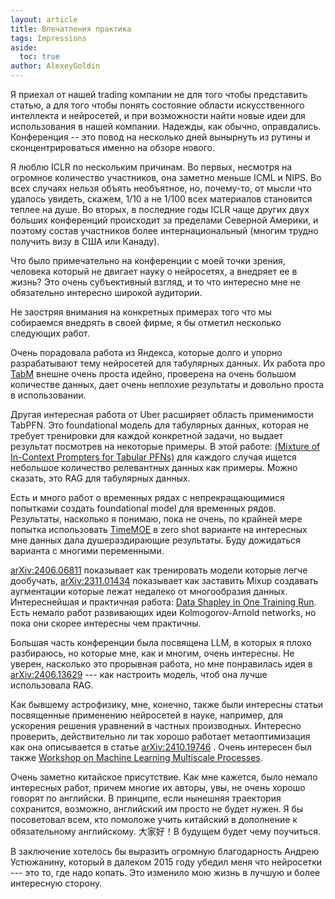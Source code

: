 ```yaml
---
layout: article
title: Впечатления практика
tags: Impressions
aside:
  toc: true
author: AlexeyGoldin
---
```


Я приехал от нашей  trading компании не для того чтобы представить статью,
а для того чтобы понять состояние области искусственного интеллекта и
нейросетей, и при возможности найти новые идеи для
использования в нашей компании. Надежды, как обычно,
оправдались. Конференция -- это повод на несколько дней вынырнуть из
рутины и сконцентрироваться именно на обзоре нового.

Я люблю ICLR по нескольким причинам. Во первых, несмотря на огромное
количество участников, она заметно меньше ICML и NIPS. Во всех случаях
нельзя объять необъятное, но, почему-то, от мысли что удалось увидеть,
скажем, 1/10 а не 1/100 всех материалов становится теплее на душе. Во
вторых, в последние годы ICLR чаще других двух больших конференций
происходит за пределами Северной Америки, и поэтому состав участников
более интернациональный (многим трудно получить визу в США или
Канаду).

Что было примечательно на конференции с моей точки зрения, человека
который не двигает науку о нейросетях, а внедряет ее в жизнь? Это очень
субъективный взгляд, и то что интересно мне не обязательно интересно
широкой аудитории.

Не заостряя внимания на конкретных примерах того что мы собираемся
внедрять в своей фирме, я бы отметил несколько следующих работ.

Очень порадовала работа из Яндекса, которые долго и упорно
разрабатывают тему нейросетей для табулярных данных. Их работа про
[TabM](https://arxiv.org/abs/2410.24210)  внешне очень проста идейно, проверена на очень
большом количестве данных, дает очень неплохие результаты и довольно
проста в использовании.

Другая интересная работа от Uber расширяет область применимости
TabPFN. Это foundational модель для табулярных данных, которая не
требует тренировки для каждой конкретной задачи, но выдает результат
посмотрев на некоторые примеры. В этой работе: [(Mixture of In-Context Prompters for Tabular PFNs)](https://arxiv.org/abs/2405.16156)  для
каждого случая ищется небольшое количество релевантных данных
как примеры. Можно сказать, это RAG для табулярных данных.

Есть и много работ о временных рядах с непрекращающимися попытками
создать foundational model для временных рядов. Результаты, насколько
я понимаю, пока не очень, по крайней мере попытка использовать 
[TimeMOE](https://arxiv.org/abs/2409.16040) в zero shot варианте на интересных мне данных дала
душераздирающие результаты. Буду дожидаться варианта с многими переменными. 

[arXiv:2406.06811](https://arxiv.org/abs/2406.06811) показывает как тренировать модели которые легче
дообучать, [arXiv:2311.01434](https://arxiv.org/abs/2311.01434) показывает как заставить Mixup создавать
аугментации которые лежат недалеко от многообразия
данных. Интереснейшая и практичная работа: [Data Shapley in One
Training Run](https://arxiv.org/abs/2406.11011). Есть немало работ развивающих идеи
Kolmogorov-Arnold networks, но пока они скорее интересны чем
практичны.

Большая часть конференции была посвящена LLM, в которых я плохо
разбираюсь, но которые мне, как и многим, очень интересны. Не уверен,
насколько это прорывная работа, но мне понравилась идея в
[arXiv:2406.13629](https://arxiv.org/abs/2406.13629) --- как настроить модель, чтоб она лучше использовала
RAG.

Как бывшему астрофизику, мне, конечно, также были интересны статьи
посвященные применению нейросетей в науке, например, для ускорения
решения уравнений в частных производных. Интересно проверить,
действительно ли так хорошо работает метаоптимизация как она
описывается в статье [arXiv:2410.19746](https://arxiv.org/abs/2410.19746) . Очень интересен был также
[Workshop on Machine Learning Multiscale Processes](https://multiscale-ai.github.io/).

Очень заметно китайское присутствие. Как мне кажется, было немало
интересных работ, причем многие их авторы, увы, не очень хорошо
говорят по английски. В принципе, если нынешняя траектория сохранится,
возможно, английский им просто не будет нужен. Я бы посоветовал всем,
кто помоложе учить китайский в дополнение к обязательному
английскому. 大家好！В будущем будет чему поучиться.

В заключение хотелось бы выразить огромную благодарность Андрею
Устюжанину, который в далеком 2015 году убедил меня что нейросетки ---
это то, где надо копать. Это изменило мою жизнь в лучшую и более
интересную сторону.
